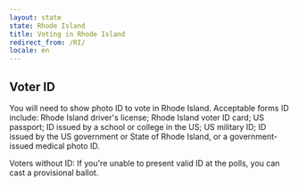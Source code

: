 ```yaml
---
layout: state
state: Rhode Island
title: Voting in Rhode Island
redirect_from: /RI/
locale: en
---
```


## Voter ID

You will need to show photo ID to vote in Rhode Island. Acceptable forms ID include: Rhode Island driver's license; Rhode Island voter ID card; US passport; ID issued by a school or college in the US; US military ID; ID issued by the US government or State of Rhode Island, or a government-issued medical photo ID.

Voters without ID: If you're unable to present valid ID at the polls, you can cast a provisional ballot.
